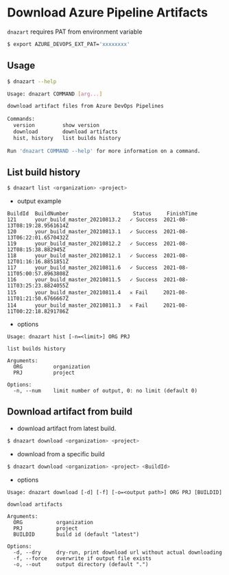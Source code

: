 # Download Azure Pipeline Artifacts

`dnazart` requires PAT from environment variable

```bash
$ export AZURE_DEVOPS_EXT_PAT='xxxxxxxx'
```

## Usage

```bash
$ dnazart --help

Usage: dnazart COMMAND [arg...]

download artifact files from Azure DevOps Pipelines
                  
Commands:         
  version         show version
  download        download artifacts
  hist, history   list builds history
                  
Run 'dnazart COMMAND --help' for more information on a command.
```

## List build history

```bash
$ dnazart list <organization> <project>
```

- output example

```
BuildId  BuildNumber                     Status     FinishTime
121      your_build_master_20210813.2   ✓ Success  2021-08-13T08:19:28.9561614Z
120      your_build_master_20210813.1   ✓ Success  2021-08-13T06:22:01.6570432Z
119      your_build_master_20210812.2   ✓ Success  2021-08-12T08:15:38.882945Z
118      your_build_master_20210812.1   ✓ Success  2021-08-12T01:16:16.8851851Z
117      your_build_master_20210811.6   ✓ Success  2021-08-11T05:00:57.8963808Z
116      your_build_master_20210811.5   ✓ Success  2021-08-11T03:25:23.8824055Z
115      your_build_master_20210811.4   𐄂 Fail     2021-08-11T01:21:50.6766667Z
114      your_build_master_20210811.3   𐄂 Fail     2021-08-11T00:22:18.8291786Z
```

- options
```
Usage: dnazart hist [-n=<limit>] ORG PRJ

list builds history
               
Arguments:     
  ORG          organization
  PRJ          project
               
Options:       
  -n, --num    limit number of output, 0: no limit (default 0)
```

## Download artifact from build

- download artifact from latest build.

```bash
$ dnazart download <organization> <project>
```


- download from a specific build

```bash
$ dnazart download <organization> <project> <BuildId>
```

- options

```
Usage: dnazart download [-d] [-f] [-o=<output path>] ORG PRJ [BUILDID]

download artifacts
                
Arguments:      
  ORG           organization
  PRJ           project
  BUILDID       build id (default "latest")
                
Options:        
  -d, --dry     dry-run, print download url without actual downloading
  -f, --force   overwrite if output file exists
  -o, --out     output directory (default ".")
```

